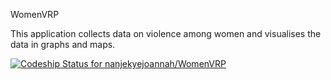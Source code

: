 
WomenVRP

This application collects data on violence among women and visualises the data in graphs and maps.

[ ![Codeship Status for nanjekyejoannah/WomenVRP](https://codeship.com/projects/c257f130-4e1d-0132-c7bd-1e6c3dad43cf/status)](https://codeship.com/projects/47575)
